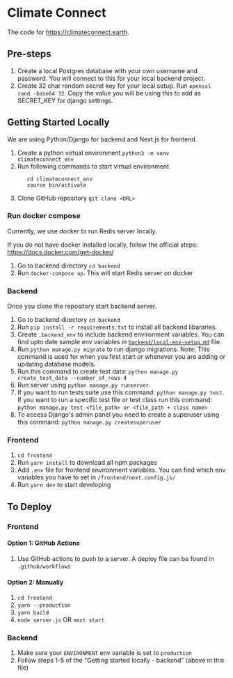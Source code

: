 # Climate Connect

The code for https://climateconnect.earth. 

## Pre-steps

1.  Create a local Postgres database with your own username and password. You will connect to this for your local backend project.
2.  Create 32 char random secret key for your local setup. Run `openssl rand -base64 32`. Copy the
    value you will be using this to add as SECRET_KEY for django settings.

## Getting Started Locally

We are using Python/Django for backend and Next.js for frontend.

1.  Create a python virtual environment `python3 -m venv climateconnect_env`
2.  Run following commands to start virtual environment
    ```
       cd climateconnect_env
       source bin/activate
    ```
3.  Clone GitHub repository `git clone <URL>`

### Run docker compose

Currently, we use docker to run Redis server locally. 

If you do not have docker installed locally, follow the official steps: https://docs.docker.com/get-docker/

1. Go to backend directory `cd backend`
2. Run `docker-compose up`. This will start Redis server on docker

### Backend

Once you clone the repository start backend server.

1.  Go to backend directory `cd backend`
2.  Run `pip install -r requirements.txt` to install all backend libararies.
3.  Create `.backend_env` to include backend environment variables. You can find upto date sample env variables in [`backend/local-env-setup.md`](https://github.com/climateconnect/climateconnect/blob/master/backend/local-env-setup.md) file.
4.  Run `python manage.py migrate` to run django migrations. Note: This command is used for
    when you first start or whenever you are adding or updating database models.
5.  Run this command to create test data: `python manage.py create_test_data --number_of_rows 4`
6.  Run server using `python manage.py runserver`.
7.  If you want to run tests suite use this command: `python manage.py test`. If you want to run a
    specific test file or test class run this command:
    `python manage.py test <file_path> or <file_path + class_name>`
8.  To access Django's admin panel you need to create a superuser using this command: `python manage.py createsuperuser`

### Frontend

1. `cd frontend`
2. Run `yarn install` to download all npm packages
3. Add `.env` file for frontend environment variables. You can find which env variables you have to set in `/frontend/next.config.js/`
4. Run `yarn dev` to start developing

## To Deploy

###  Frontend

#### Option 1: GitHub Actions

1. Use GitHub actions to push to a server. A deploy file can be found in `.github/workflows`

#### Option 2: Manually

1. `cd frontend`
2. `yarn --production`
3. `yarn build`
4. `node server.js` OR `next start` 

### Backend

1. Make sure your `ENVIRONMENT` env variable is set to `production`
2. Follow steps 1-5 of the "Getting started 
locally - backend" (above in this file)

